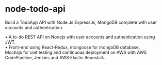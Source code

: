 # node-todo-api

Build a TodoApp API with Node.Js ExpressJs, MongoDB complete with user accounts and authentication.

• A to-do REST API on Nodejs with user accounts and authentication using JWT.<br>
• Front-end using React-Redux, mongoose for mongoDB database, Mochajs for unit testing and continuous
deployment on AWS with AWS CodePipeline, Jenkins and AWS Elastic Beanstalk.

